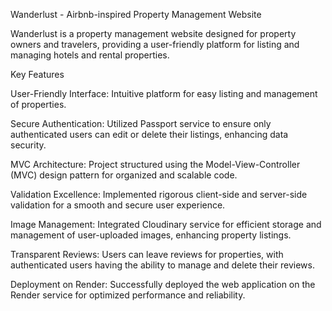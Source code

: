 Wanderlust - Airbnb-inspired Property Management Website

Wanderlust is a property management website designed for property owners and travelers, providing a user-friendly platform for listing and managing hotels and rental properties.

Key Features

User-Friendly Interface:
Intuitive platform for easy listing and management of properties.

Secure Authentication:
Utilized Passport service to ensure only authenticated users can edit or delete their listings, enhancing data security.

MVC Architecture:
Project structured using the Model-View-Controller (MVC) design pattern for organized and scalable code.

Validation Excellence:
Implemented rigorous client-side and server-side validation for a smooth and secure user experience.

Image Management:
Integrated Cloudinary service for efficient storage and management of user-uploaded images, enhancing property listings.

Transparent Reviews:
Users can leave reviews for properties, with authenticated users having the ability to manage and delete their reviews.

Deployment on Render:
Successfully deployed the web application on the Render service for optimized performance and reliability.
